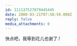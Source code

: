 ```yaml
---
id: 111137527879445445
date: 2008-03-21T07:58:59.000Z
reply: false
media_attachments: 0
---
```


快点吧，我等到花儿也谢了.!

